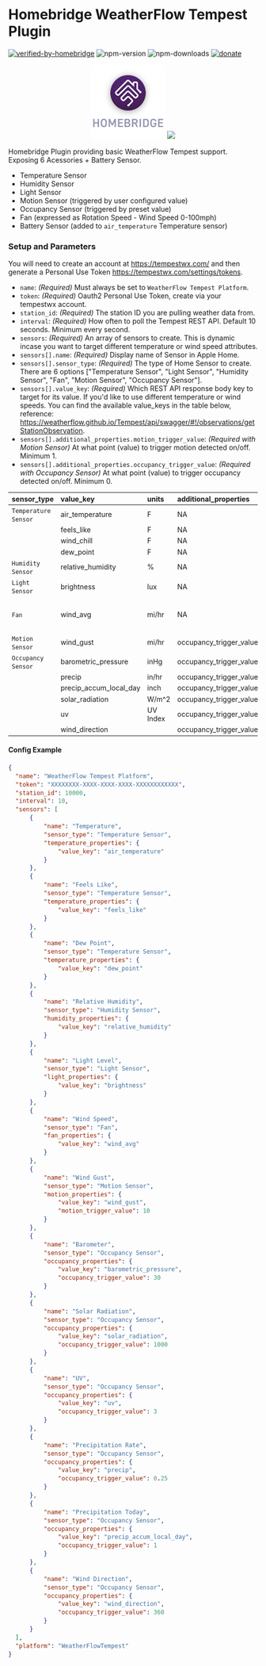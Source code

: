 # Homebridge WeatherFlow Tempest Plugin

[![verified-by-homebridge](https://badgen.net/badge/homebridge/verified/purple)](https://github.com/homebridge/homebridge/wiki/Verified-Plugins) ![npm-version](https://badgen.net/npm/v/homebridge-weatherflow-tempest?icon=npm&label) ![npm-downloads](https://badgen.net/npm/dt/homebridge-weatherflow-tempest?icon=npm&label) [![donate](https://badgen.net/badge/donate/paypal/yellow)](https://paypal.me/chasenicholl)

<p align="center">
<img src="https://github.com/homebridge/branding/raw/master/logos/homebridge-wordmark-logo-vertical.png" width="150">
<img src="https://weatherflow.com/wp-content/uploads/2016/05/Tempest-powered-by-01.svg" width="250">
</p>

Homebridge Plugin providing basic WeatherFlow Tempest support. Exposing 6 Acessories + Battery Sensor.

- Temperature Sensor
- Humidity Sensor
- Light Sensor
- Motion Sensor (triggered by user configured value)
- Occupancy Sensor (triggered by preset value)
- Fan (expressed as Rotation Speed - Wind Speed 0-100mph)
- Battery Sensor (added to `air_temperature` Temperature sensor)

### Setup and Parameters

You will need to create an account at https://tempestwx.com/ and then generate a Personal Use Token https://tempestwx.com/settings/tokens.

- `name`: _(Required)_ Must always be set to `WeatherFlow Tempest Platform`.
- `token`: _(Required)_ Oauth2 Personal Use Token, create via your tempestwx account.
- `station_id`: _(Required)_ The station ID you are pulling weather data from.
- `interval`: _(Required)_ How often to poll the Tempest REST API. Default 10 seconds. Minimum every second.
- `sensors`: _(Required)_ An array of sensors to create. This is dynamic incase you want to target different temperature or wind speed attributes.
- `sensors[].name`: _(Required)_ Display name of Sensor in Apple Home.
- `sensors[].sensor_type`: _(Required)_ The type of Home Sensor to create. There are 6 options ["Temperature Sensor", "Light Sensor", "Humidity Sensor", "Fan", "Motion Sensor", "Occupancy Sensor"].
- `sensors[].value_key`: _(Required)_ Which REST API response body key to target for its value. If you'd like to use different temperature or wind speeds. You can find the available value_keys in the table below, reference: https://weatherflow.github.io/Tempest/api/swagger/#!/observations/getStationObservation.
- `sensors[].additional_properties.motion_trigger_value`: _(Required with Motion Sensor)_ At what point (value) to trigger motion detected on/off. Minimum 1.
- `sensors[].additional_properties.occupancy_trigger_value`: _(Required with Occupancy Sensor)_ At what point (value) to trigger occupancy detected on/off. Minimum 0.

sensor_type | value_key | units | additional_properties | Typical | Notes
:-- | :--- | :--- | :--- | :--- | :---
`Temperature Sensor` | air_temperature | F | NA | NA |
` ` | feels_like | F | NA | NA |
` ` | wind_chill | F | NA | NA |
` ` | dew_point | F | NA | NA |
`Humidity Sensor` | relative_humidity | % | NA | NA |
`Light Sensor` | brightness | lux | NA | NA |
`Fan` | wind_avg | mi/hr | NA | NA | wind_avg speed reported as Fan %
`Motion Sensor` | wind_gust | mi/hr | occupancy_trigger_value | 30 |
`Occupancy Sensor` | barometric_pressure | inHg | occupancy_trigger_value | 30 |
` ` | precip | in/hr | occupancy_trigger_value | 0.25 |
` ` | precip_accum_local_day | inch | occupancy_trigger_value | 1 |
` ` | solar_radiation | W/m^2 | occupancy_trigger_value | 1000 |
` ` | uv | UV Index | occupancy_trigger_value | 3 |
` ` | wind_direction |   | occupancy_trigger_value | 360 |

#### Config Example

```json
{
  "name": "WeatherFlow Tempest Platform",
  "token": "XXXXXXXX-XXXX-XXXX-XXXX-XXXXXXXXXXXX",
  "station_id": 10000,
  "interval": 10,
  "sensors": [
      {
          "name": "Temperature",
          "sensor_type": "Temperature Sensor",
          "temperature_properties": {
              "value_key": "air_temperature"
          }
      },
      {
          "name": "Feels Like",
          "sensor_type": "Temperature Sensor",
          "temperature_properties": {
              "value_key": "feels_like"
          }
      },
      {
          "name": "Dew Point",
          "sensor_type": "Temperature Sensor",
          "temperature_properties": {
              "value_key": "dew_point"
          }
      },
      {
          "name": "Relative Humidity",
          "sensor_type": "Humidity Sensor",
          "humidity_properties": {
              "value_key": "relative_humidity"
          }
      },
      {
          "name": "Light Level",
          "sensor_type": "Light Sensor",
          "light_properties": {
              "value_key": "brightness"
          }
      },
      {
          "name": "Wind Speed",
          "sensor_type": "Fan",
          "fan_properties": {
              "value_key": "wind_avg"
          }
      },
      {
          "name": "Wind Gust",
          "sensor_type": "Motion Sensor",
          "motion_properties": {
              "value_key": "wind_gust",
              "motion_trigger_value": 10
          }
      },
      {
          "name": "Barometer",
          "sensor_type": "Occupancy Sensor",
          "occupancy_properties": {
              "value_key": "barometric_pressure",
              "occupancy_trigger_value": 30
          }
      },
      {
          "name": "Solar Radiation",
          "sensor_type": "Occupancy Sensor",
          "occupancy_properties": {
              "value_key": "solar_radiation",
              "occupancy_trigger_value": 1000
          }
      },
      {
          "name": "UV",
          "sensor_type": "Occupancy Sensor",
          "occupancy_properties": {
              "value_key": "uv",
              "occupancy_trigger_value": 3
          }
      },
      {
          "name": "Precipitation Rate",
          "sensor_type": "Occupancy Sensor",
          "occupancy_properties": {
              "value_key": "precip",
              "occupancy_trigger_value": 0.25
          }
      },
      {
          "name": "Precipitation Today",
          "sensor_type": "Occupancy Sensor",
          "occupancy_properties": {
              "value_key": "precip_accum_local_day",
              "occupancy_trigger_value": 1
          }
      },
      {
          "name": "Wind Direction",
          "sensor_type": "Occupancy Sensor",
          "occupancy_properties": {
              "value_key": "wind_direction",
              "occupancy_trigger_value": 360
          }
      }
  ],
  "platform": "WeatherFlowTempest"
}
```
